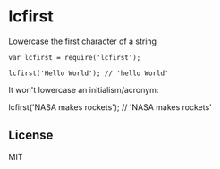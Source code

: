 # lcfirst

Lowercase the first character of a string

    var lcfirst = require('lcfirst');

    lcfirst('Hello World'); // 'hello World'

It won't lowercase an initialism/acronym:

   lcfirst('NASA makes rockets'); // 'NASA makes rockets'

## License

MIT

